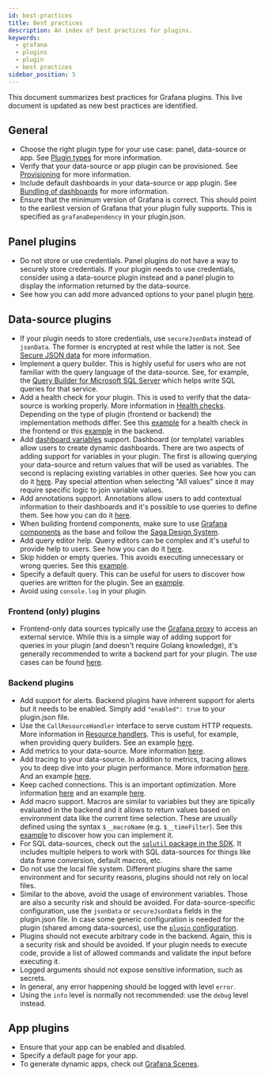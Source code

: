 ```yaml
---
id: best-practices
title: Best practices
description: An index of best practices for plugins.
keywords:
  - grafana
  - plugins
  - plugin
  - best practices
sidebar_position: 5
---
```


This document summarizes best practices for Grafana plugins. This live document is updated as new best practices are identified.

## General

- Choose the right plugin type for your use case: panel, data-source or app. See [Plugin types](/introduction/plugin-types-usage) for more information.
- Verify that your data-source or app plugin can be provisioned. See [Provisioning](https://grafana.com/docs/grafana/latest/administration/provisioning/#data-sources) for more information.
- Include default dashboards in your data-source or app plugin. See [Bundling of dashboards](https://grafana.com/docs/grafana/latest/administration/provisioning/#data-sources) for more information.
- Ensure that the minimum version of Grafana is correct. This should point to the earliest version of Grafana that your plugin fully supports. This is specified as `grafanaDependency` in your plugin.json.

## Panel plugins

- Do not store or use credentials. Panel plugins do not have a way to securely store credentials. If your plugin needs to use credentials, consider using a data-source plugin instead and a panel plugin to display the information returned by the data-source.
- See how you can add more advanced options to your panel plugin [here](/create-a-plugin/extend-a-plugin/custom-panel-option-editors).

## Data-source plugins

- If your plugin needs to store credentials, use `secureJsonData` instead of `jsonData`. The former is encrypted at rest while the latter is not. See [Secure JSON data](/create-a-plugin/extend-a-plugin/add-authentication-for-data-source-plugins#store-configuration-in-securejsondata) for more information.
- Implement a query builder. This is highly useful for users who are not familiar with the query language of the data-source. See, for example, the [Query Builder for Microsoft SQL Server](https://grafana.com/docs/grafana/latest/datasources/mssql/query-editor/#builder-mode) which helps write SQL queries for that service.
- Add a health check for your plugin. This is used to verify that the data-source is working properly. More information in [Health checks](/introduction/backend-plugins#health-checks). Depending on the type of plugin (frontend or backend) the implementation methods differ. See this [example](https://github.com/grafana/grafana-plugin-examples/blob/5441fe2f818e28cdeb06eb7066ff198dd34bb0ab/examples/datasource-http/src/DataSource.ts#L81-L115) for a health check in the frontend or this [example](https://github.com/grafana/grafana-plugin-examples/blob/0532f8b23645251997088ac7a1707a72d3fd9248/examples/datasource-basic/pkg/plugin/datasource.go#L77) in the backend.
- Add [dashboard variables](https://grafana.com/docs/grafana/latest/dashboards/variables/) support. Dashboard (or template) variables allow users to create dynamic dashboards. There are two aspects of adding support for variables in your plugin. The first is allowing querying your data-source and return values that will be used as variables. The second is replacing existing variables in other queries. See how you can do it [here](/create-a-plugin/extend-a-plugin/add-support-for-variables#add-support-for-query-variables-to-your-data-source). Pay special attention when selecting "All values" since it may require specific logic to join variable values.
- Add annotations support. Annotations allow users to add contextual information to their dashboards and it's possible to use queries to define them. See how you can do it [here](/create-a-plugin/extend-a-plugin/enable-for-annotations).
- When building frontend components, make sure to use [Grafana components](https://developers.grafana.com/ui/latest/index.html?path=/docs/docs-overview-intro--page) as the base and follow the [Saga Design System](https://grafana.com/blog/2023/11/07/saga-design-system-shaping-the-future-of-user-experiences-at-grafana-labs/).
- Add query editor help. Query editors can be complex and it's useful to provide help to users. See how you can do it [here](/create-a-plugin/extend-a-plugin/add-query-editor-help).
- Skip hidden or empty queries. This avoids executing unnecessary or wrong queries. See this [example](https://github.com/grafana/grafana/blob/fd5f66083c91b9759ae7772f99b80c9342b93290/public/app/plugins/datasource/loki/datasource.ts#L1085).
- Specify a default query. This can be useful for users to discover how queries are written for the plugin. See an [example](https://github.com/grafana/grafana-plugin-examples/blob/0532f8b/examples/datasource-streaming-backend-websocket/streaming-backend-websocket-plugin/src/datasource.ts#L39-L41).
- Avoid using `console.log` in your plugin.

### Frontend (only) plugins

- Frontend-only data sources typically use the [Grafana proxy](/create-a-plugin/extend-a-plugin/add-authentication-for-data-source-plugins#add-a-proxy-route-to-your-plugin) to access an external service. While this is a simple way of adding support for queries in your plugin (and doesn't require Golang knowledge), it's generally recommended to write a backend part for your plugin. The use cases can be found [here](/introduction/backend-plugins#use-cases-for-implementing-a-backend-plugin).

### Backend plugins

- Add support for alerts. Backend plugins have inherent support for alerts but it needs to be enabled. Simply add `"enabled": true` to your plugin.json file.
- Use the `CallResourceHandler` interface to serve custom HTTP requests. More information in [Resource handlers](/introduction/backend-plugins#resource-handlers). This is useful, for example, when providing query builders. See an example [here](https://github.com/grafana/grafana-plugin-examples/blob/0532f8b23645251997088ac7a1707a72d3fd9248/examples/app-with-backend/pkg/plugin/app.go#L35).
- Add metrics to your data-source. More information [here](/introduction/backend-plugins#collect-metrics).
- Add tracing to your data-source. In addition to metrics, tracing allows you to deep dive into your plugin performance. More information [here](/create-a-plugin/extend-a-plugin/add-distributed-tracing-for-backend-plugins). And an example [here](https://github.com/grafana/grafana-plugin-examples/blob/0532f8b/examples/datasource-http-backend/pkg/plugin/datasource.go#L141-L156).
- Keep cached connections. This is an important optimization. More information [here](/introduction/backend-plugins#caching-and-connection-pooling) and an example [here](https://github.com/grafana/grafana-plugin-examples/blob/0532f8b23645251997088ac7a1707a72d3fd9248/examples/datasource-http-backend/pkg/plugin/datasource.go#L40-L66).
- Add macro support. Macros are similar to variables but they are tipically evaluated in the backend and it allows to return values based on environment data like the current time selection. These are usually defined using the syntax `$__macroName` (e.g. `$__timeFilter`). See this [example](https://github.com/grafana/grafana-plugin-examples/blob/0532f8b23645251997088ac7a1707a72d3fd9248/examples/datasource-basic/pkg/query/macro.go) to discover how you can implement it.
- For SQL data-sources, check out the [`sqlutil` package in the SDK](https://pkg.go.dev/github.com/grafana/grafana-plugin-sdk-go/data/sqlutil). It includes multiple helpers to work with SQL data-sources for things like data frame conversion, default macros, etc.
- Do not use the local file system. Different plugins share the same environment and for security reasons, plugins should not rely on local files.
- Similar to the above, avoid the usage of environment variables. Those are also a security risk and should be avoided. For data-source-specific configuration, use the `jsonData` or `secureJsonData` fields in the plugin.json file. In case some generic configuration is needed for the plugin (shared among data-sources), use the [`plugin` configuration](https://grafana.com/docs/grafana/latest/setup-grafana/configure-grafana/#pluginplugin_id).
- Plugins should not execute arbitrary code in the backend. Again, this is a security risk and should be avoided. If your plugin needs to execute code, provide a list of allowed commands and validate the input before executing it.
- Logged arguments should not expose sensitive information, such as secrets.
- In general, any error happening should be logged with level `error`.
- Using the `info` level is normally not recommended: use the `debug` level instead.

## App plugins

- Ensure that your app can be enabled and disabled.
- Specify a default page for your app.
- To generate dynamic apps, check out [Grafana Scenes](https://grafana.com/developers/scenes/).
